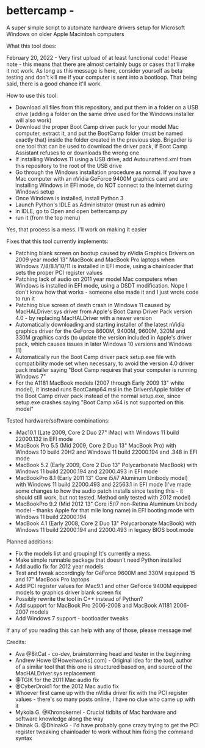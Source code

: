 # bettercamp - 
A super simple script to automate hardware drivers setup for Microsoft Windows on older Apple Macintosh computers

What this tool does:

February 20, 2022 - Very first upload of at least functional code! Please note - this means that there are almost certainly bugs or cases that'll make it not work. As long as this message is here, consider yourself as beta testing and don't kill me if your computer is sent into a bootloop. That being said, there is a good chance it'll work.

How to use this tool:
- Download all files from this repository, and put them in a folder on a USB drive (adding a folder on the same drive used for the Windows installer will also work)
- Download the proper Boot Camp driver pack for your model Mac computer, extract it, and put the BootCamp folder (must be named exactly that) inside the folder created in the previous step. Brigadier is one tool that can be used to download the driver pack, if Boot Camp Assistant refuses to or downloads the wrong one
- If installing Windows 11 using a USB drive, add Autounattend.xml from this repository to the root of the USB drive
- Go through the Windows installation procedure as normal. If you have a Mac computer with an nVidia GeForce 9400M graphics card and are installing Windows in EFI mode, do NOT connect to the Internet during Windows setup
- Once Windows is installed, install Python 3
- Launch Python's IDLE as Administrator (must run as admin)
- in IDLE, go to Open and open bettercamp.py
- run it (from the top menu)

Yes, that process is a mess. I'll work on making it easier

Fixes that this tool currently implements:
- Patching blank screen on bootup caused by nVidia Graphics Drivers on 2009 year model 13" MacBook and MacBook Pro laptops when Windows 7/8/8.1/10/11 is installed in EFI mode, using a chainloader that sets the proper PCI register values
- Patching lack of audio on 2011 year model Mac computers when Windows is installed in EFI mode, using a DSDT modification. Nope I don't know how that works - someone else made it and I just wrote code to run it
- Patching blue screen of death crash in Windows 11 caused by MacHALDriver.sys driver from Apple's Boot Camp Driver Pack version 4.0 - by replacing MacHALDriver with a newer version
- Automatically downloading and starting installer of the latest nVidia graphics driver for the GeForce 8600M, 9400M, 9600M, 320M and 330M graphics cards (to update the version included in Apple's driver pack, which causes issues in later Windows 10 versions and Windows 11)
- Automatically run the Boot Camp driver pack setup.exe file with compatibility mode set when necessary, to avoid the version 4.0 driver pack installer saying "Boot Camp requires that your computer is running Windows 7"
- For the A1181 MacBook models (2007 through Early 2009 13" white model), it instead runs BootCamp64.msi in the Drivers\Apple folder of the Boot Camp driver pack instead of the normal setup.exe, since setup.exe crashes saying "Boot Camp x64 is not supported on this model"

Tested hardware/software combinations:
- iMac10.1 (Late 2009, Core 2 Duo 27" iMac) with Windows 11 build 22000.132 in EFI mode
- MacBook Pro 5.5 (Mid 2009, Core 2 Duo 13" MacBook Pro) with Windows 10 build 20H2 and Windows 11 build 22000.194 and .348 in EFI mode
- MacBook 5.2 (Early 2009, Core 2 Duo 13" Polycarbonate MacBook) with Windows 11 build 22000.194 and 22000.493 in EFI mode
- MacBookPro 8.1 (Early 2011 13" Core i5/i7 Aluminum Unibody model) with Windows 11 build 22000.493 and 22563.1 in EFI mode (I've made some changes to how the audio patch installs since testing this - it should still work, but not tested. Method only tested with 2012 model)
- MacBookPro 9.2 (Mid 2012 13" Core i5/i7 non-Retina Aluminum Unibody model - thanks Apple for that mile long name) in EFI booting mode with Windows 11 build 22000.194
- MacBook 4.1 (Early 2008, Core 2 Duo 13" Polycarbonate MacBook) with Windows 11 build 22000.194 and 22000.493 in legacy BIOS boot mode

Planned additions:
- Fix the models list and grouping! It's currently a mess.
- Make simple runnable package that doesn't need Python installed
- Add audio fix for 2012 year models
- Test and tweak accordingly for GeForce 9600M and 330M equipped 15 and 17" MacBook Pro laptops
- Add PCI register values for iMac9.1 and other GeForce 9400M equipped models to graphics driver blank screen fix
- Possibly rewrite the tool in C++ instead of Python?
- Add support for MacBook Pro 2006-2008 and MacBook A1181 2006-2007 models
- Add Windows 7 support - bootloader tweaks

If any of you reading this can help with any of those, please message me!

Credits:
- Ava @8itCat - co-dev, brainstorming head and tester in the beginning
- Andrew Howe @Howeitworks[.com] - Original idea for the tool, author of a similar tool that this one is structured based on, and source of the MacHALDriver.sys replacement
- @TGIK for the 2011 Mac audio fix
- @CyberDroid1 for the 2012 Mac audio fix
- Whoever first came up with the nVidia driver fix with the PCI register values - there's so many posts online, I have no clue who came up with it
- Mykola G. @Khronokernel - Crucial tidbits of Mac hardware and software knowledge along the way
- Dhinak G. @DhinakG - I'd have probably gone crazy trying to get the PCI register tweaking chainloader to work without him fixing the command syntax
